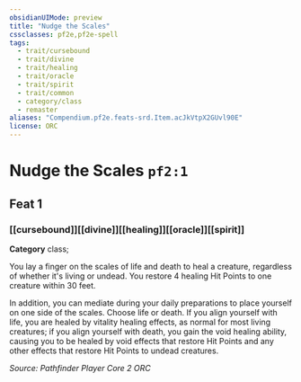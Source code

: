 ```yaml
---
obsidianUIMode: preview
title: "Nudge the Scales"
cssclasses: pf2e,pf2e-spell
tags:
  - trait/cursebound
  - trait/divine
  - trait/healing
  - trait/oracle
  - trait/spirit
  - trait/common
  - category/class
  - remaster
aliases: "Compendium.pf2e.feats-srd.Item.acJkVtpX2GUvl90E"
license: ORC
---
```

# Nudge the Scales `pf2:1`
## Feat 1
### [[cursebound]][[divine]][[healing]][[oracle]][[spirit]]

**Category** class; 




You lay a finger on the scales of life and death to heal a creature, regardless of whether it's living or undead. You restore 4 healing Hit Points to one creature within 30 feet.

In addition, you can mediate during your daily preparations to place yourself on one side of the scales. Choose life or death. If you align yourself with life, you are healed by vitality healing effects, as normal for most living creatures; if you align yourself with death, you gain the void healing ability, causing you to be healed by void effects that restore Hit Points and any other effects that restore Hit Points to undead creatures.

*Source: Pathfinder Player Core 2*
*ORC*